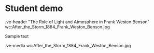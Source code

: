# Student demo

.ve-header "The Role of Light and Atmosphere in Frank Weston Benson" wc:After_the_Storm_1884_Frank_Weston_Benson.jpg 

Sample text

.ve-media wc:After_the_Storm_1884_Frank_Weston_Benson.jpg


